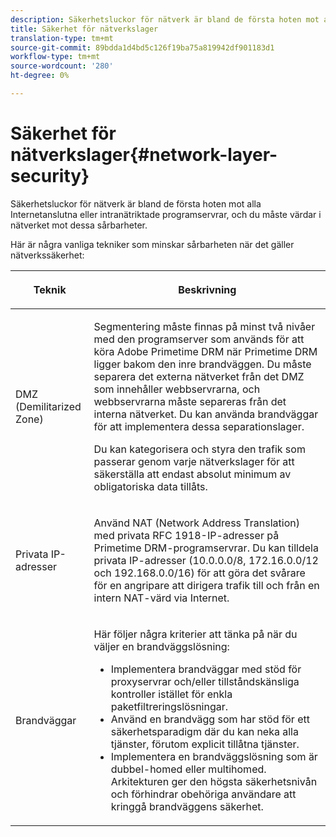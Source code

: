 ```yaml
---
description: Säkerhetsluckor för nätverk är bland de första hoten mot alla Internetanslutna eller intranätriktade programservrar, och du måste värdar i nätverket mot dessa sårbarheter.
title: Säkerhet för nätverkslager
translation-type: tm+mt
source-git-commit: 89bdda1d4bd5c126f19ba75a819942df901183d1
workflow-type: tm+mt
source-wordcount: '280'
ht-degree: 0%

---
```



# Säkerhet för nätverkslager{#network-layer-security}

Säkerhetsluckor för nätverk är bland de första hoten mot alla Internetanslutna eller intranätriktade programservrar, och du måste värdar i nätverket mot dessa sårbarheter.

Här är några vanliga tekniker som minskar sårbarheten när det gäller nätverkssäkerhet:

<table frame="all" colsep="1" rowsep="1" class="+ topic/table adobe-d/table " id="table_djf_lhz_n4"> 
 <thead class="- topic/thead "> 
  <tr rowsep="1" class="- topic/row "> 
   <th colname="1" class="- topic/entry entry"> <p class="- topic/p ">Teknik </p> </th> 
   <th colname="2" class="- topic/entry entry"> <p class="- topic/p ">Beskrivning </p> </th> 
  </tr> 
 </thead>
 <tbody class="- topic/tbody "> 
  <tr rowsep="1" class="- topic/row "> 
   <td colname="1" class="- topic/entry "> <p class="- topic/p ">DMZ (Demilitarized Zone) </p> </td> 
   <td colname="2" class="- topic/entry "> <p class="- topic/p ">Segmentering måste finnas på minst två nivåer med den programserver som används för att köra Adobe Primetime DRM när Primetime DRM ligger bakom den inre brandväggen. Du måste separera det externa nätverket från det DMZ som innehåller webbservrarna, och webbservrarna måste separeras från det interna nätverket. Du kan använda brandväggar för att implementera dessa separationslager. </p> <p>Du kan kategorisera och styra den trafik som passerar genom varje nätverkslager för att säkerställa att endast absolut minimum av obligatoriska data tillåts. </p> </td> 
  </tr> 
  <tr rowsep="1" class="- topic/row "> 
   <td colname="1" class="- topic/entry "> <p class="- topic/p ">Privata IP-adresser </p> </td> 
   <td colname="2" class="- topic/entry "> <p class="- topic/p ">Använd NAT (Network Address Translation) med privata RFC 1918-IP-adresser på Primetime DRM-programservrar. Du kan tilldela privata IP-adresser (10.0.0.0/8, 172.16.0.0/12 och 192.168.0.0/16) för att göra det svårare för en angripare att dirigera trafik till och från en intern NAT-värd via Internet. </p> </td> 
  </tr> 
  <tr rowsep="0" class="- topic/row "> 
   <td colname="1" class="- topic/entry "> <p class="- topic/p ">Brandväggar </p> </td> 
   <td colname="2" class="- topic/entry "> <p class="- topic/p ">Här följer några kriterier att tänka på när du väljer en brandväggslösning: </p> <p class="- topic/p "> 
     <ul class="- topic/ul " id="ul_wjf_lhz_n4"> 
      <li class="- topic/li " id="li_A620D0B635384590BA7804F9720D04D0">Implementera brandväggar med stöd för proxyservrar och/eller tillståndskänsliga kontroller istället för enkla paketfiltreringslösningar. </li> 
      <li class="- topic/li " id="li_3E4F814A30C047539185C23F4F57C282">Använd en brandvägg som har stöd för ett säkerhetsparadigm där du kan neka alla tjänster, förutom explicit tillåtna tjänster. </li> 
      <li class="- topic/li " id="li_96160B3F14C4425397F017AF93FABE32">Implementera en brandväggslösning som är dubbel-homed eller multihomed. Arkitekturen ger den högsta säkerhetsnivån och förhindrar obehöriga användare att kringgå brandväggens säkerhet. </li> 
     </ul> </p> </td> 
  </tr> 
 </tbody> 
</table>

